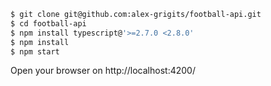 ```sh
$ git clone git@github.com:alex-grigits/football-api.git
$ cd football-api
$ npm install typescript@'>=2.7.0 <2.8.0'
$ npm install
$ npm start
```
Open your browser on http://localhost:4200/
